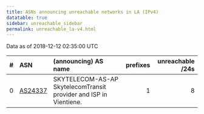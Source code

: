```yaml
---
title: ASNs announcing unreachable networks in LA (IPv4)
datatable: true
sidebar: unreachable_sidebar
permalink: unreachable_la-v4.html
---
```


Data as of 2018-12-12 02:35:00 UTC


<div class="datatable-begin"></div>

|   # | ASN                                    | (announcing) AS name                                              |   prefixes |   unreachable /24s |
|----:|:---------------------------------------|:------------------------------------------------------------------|-----------:|-------------------:|
|   0 | [AS24337](unreachable_AS24337-v4.html) | SKYTELECOM-AS-AP SkytelecomTransit provider and ISP in Vientiene. |          1 |                  8 |

<div class="datatable-end"></div>